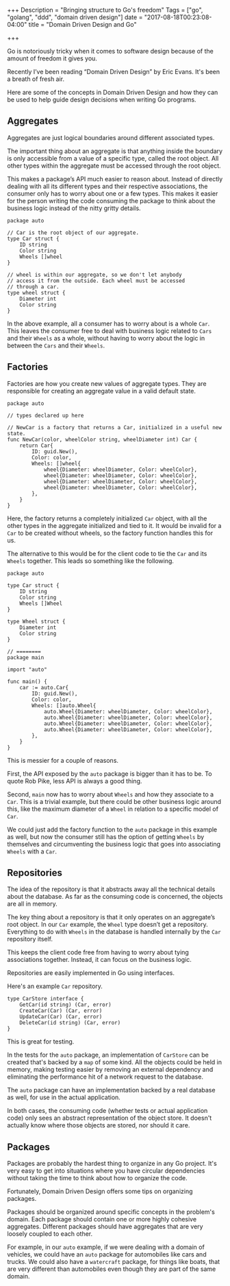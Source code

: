 +++
Description = "Bringing structure to Go's freedom"
Tags = ["go", "golang", "ddd", "domain driven design"]
date = "2017-08-18T00:23:08-04:00"
title = "Domain Driven Design and Go"

+++

Go is notoriously tricky when it comes to software design because of the amount of freedom it gives you.

Recently I’ve been reading “Domain Driven Design” by Eric Evans. It's been a breath of fresh air.

Here are some of the concepts in Domain Driven Design and how they can be used to help guide design decisions when writing Go programs.

## Aggregates

Aggregates are just logical boundaries around different associated types.

The important thing about an aggregate is that anything inside the boundary is only accessible from a value of a specific type, called the root object. All other types within the aggregate must be accessed through the root object.

This makes a package’s API much easier to reason about. Instead of directly dealing with all its different types and their respective associations, the consumer only has to worry about one or a few types. This makes it easier for the person writing the code consuming the package to think about the business logic instead of the nitty gritty details.

```
package auto

// Car is the root object of our aggregate.
type Car struct {
	ID string
	Color string
	Wheels []wheel
}

// wheel is within our aggregate, so we don't let anybody
// access it from the outside. Each wheel must be accessed
// through a car.
type wheel struct {
	Diameter int
	Color string
}
```

In the above example, all a consumer has to worry about is a whole `Car`. This leaves the consumer free to deal with business logic related to `Cars` and their `Wheels` as a whole, without having to worry about the logic in between the `Cars` and their `Wheels`.

## Factories

Factories are how you create new values of aggregate types. They are responsible for creating an aggregate value in a valid default state.

```
package auto

// types declared up here

// NewCar is a factory that returns a Car, initialized in a useful new state.
func NewCar(color, wheelColor string, wheelDiameter int) Car {
	return Car{
		ID: guid.New(),
		Color: color,
		Wheels: []wheel{
			wheel{Diameter: wheelDiameter, Color: wheelColor},
			wheel{Diameter: wheelDiameter, Color: wheelColor},
			wheel{Diameter: wheelDiameter, Color: wheelColor},
			wheel{Diameter: wheelDiameter, Color: wheelColor},
		},
	}
}
```

Here, the factory returns a completely initialized `Car` object, with all the other types in the aggregate initialized and tied to it. It would be invalid for a `Car` to be created without wheels, so the factory function handles this for us.

The alternative to this would be for the client code to tie the `Car` and its `Wheels` together. This leads so something like the following.

```
package auto

type Car struct {
	ID string
	Color string
	Wheels []Wheel
}

type Wheel struct {
	Diameter int
	Color string
}

// ========
package main

import "auto"

func main() {
    car := auto.Car{
        ID: guid.New(),
		Color: color,
		Wheels: []auto.Wheel{
			auto.Wheel{Diameter: wheelDiameter, Color: wheelColor},
			auto.Wheel{Diameter: wheelDiameter, Color: wheelColor},
			auto.Wheel{Diameter: wheelDiameter, Color: wheelColor},
			auto.Wheel{Diameter: wheelDiameter, Color: wheelColor},
		},
    }
}
```

This is messier for a couple of reasons.

First, the API exposed by the `auto` package is bigger than it has to be. To quote Rob Pike, less API is always a good thing.

Second, `main` now has to worry about `Wheels` and how they associate to a `Car`. This is a trivial example, but there could be other business logic around this, like the maximum diameter of a `Wheel` in relation to a specific model of `Car`.

We could just add the factory function to the `auto` package in this example as well, but now the consumer still has the option of getting `Wheels` by themselves and circumventing the business logic that goes into associating `Wheels` with a `Car`.

## Repositories

The idea of the repository is that it abstracts away all the technical details about the database. As far as the consuming code is concerned, the objects are all in memory.

The key thing about a repository is that it only operates on an aggregate’s root object. In our `Car` example, the `Wheel` type doesn’t get a repository. Everything to do with `Wheels` in the database is handled internally by the `Car` repository itself.

This keeps the client code free from having to worry about tying associations together. Instead, it can focus on the business logic.

Repositories are easily implemented in Go using interfaces.

Here's an example `Car` repository.

```
type CarStore interface {
	GetCar(id string) (Car, error)
	CreateCar(Car) (Car, error)
	UpdateCar(Car) (Car, error)
	DeleteCar(id string) (Car, error)
}
```

This is great for testing.

In the tests for the `auto` package, an implementation of `CarStore` can be created that's backed by a `map` of some kind. All the objects could be held in memory, making testing easier by removing an external dependency and eliminating the performance hit of a network request to the database.

The `auto` package can have an implementation backed by a real database as well, for use in the actual application.

In both cases, the consuming code (whether tests or actual application code) only sees an abstract representation of the object store. It doesn't actually know where those objects are stored, nor should it care.

## Packages

Packages are probably the hardest thing to organize in any Go project. It's very easy to get into situations where you have circular dependencies without taking the time to think about how to organize the code.

Fortunately, Domain Driven Design offers some tips on organizing packages.

Packages should be organized around specific concepts in the problem's domain. Each package should contain one or more highly cohesive aggregates. Different packages should have aggregates that are very loosely coupled to each other.

For example, in our `auto` example, if we were dealing with a domain of vehicles, we could have an `auto` package for automobiles like cars and trucks. We could also have a `watercraft` package, for things like boats, that are very different than automobiles even though they are part of the same domain.
